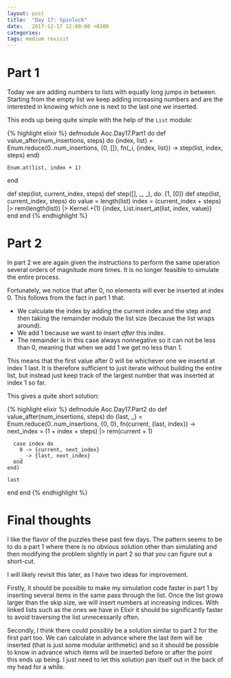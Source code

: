 ```yaml
---
layout: post
title:  "Day 17: Spinlock"
date:   2017-12-17 12:00:00 +0100
categories:
tags: medium revisit
---
```

# Part 1
Today we are adding numbers to lists with equally long jumps in between.
Starting from the empty list we keep adding increasing numbers and are the
interested in knowing which one is next to the last one we inserted.

This ends up being quite simple with the help of the `List` module:

{% highlight elixir %}
defmodule Aoc.Day17.Part1 do
  def value_after(num_insertions, steps) do
    {index, list} = Enum.reduce(0..num_insertions, {0, []}, fn(_i, {index, list}) ->
      step(list, index, steps)
    end)

    Enum.at(list, index + 1)
  end

  def step(list, current_index, steps)
  def step([], _, _), do: {1, [0]}
  def step(list, current_index, steps) do
    value = length(list)
    index = (current_index + steps) |> rem(length(list)) |> Kernel.+(1)
    {index, List.insert_at(list, index, value)}
  end
end
{% endhighlight %}

# Part 2
In part 2 we are again given the instructions to perform the same operation
several orders of magnitude more times. It is no longer feasible to simulate the
entire process.

Fortunately, we notice that after 0, no elements will ever be inserted at index
0. This follows from the fact in part 1 that:
* We calculate the index by adding the current index and the step and then
taking the remainder modulo the list size (because the list wraps around).
* We add 1 because we want to insert *after* this index.
* The remainder is in this case always nonnegative so it can not be less than 0,
meaning that when we add 1 we get no less than 1.

This means that the first value after 0 will be whichever one we insertd at
index 1 last. It is therefore sufficient to just iterate without building the
entire list, but instead just keep track of the largest number that was inserted
at index 1 so far.

This gives a quite short solution:

{% highlight elixir %}
defmodule Aoc.Day17.Part2 do
  def value_after(num_insertions, steps) do
    {last, _} = Enum.reduce(0..num_insertions, {0, 0}, fn(current, {last, index}) ->
      next_index = (1 + index + steps) |> rem(current + 1)

      case index do
        0 -> {current, next_index}
        _ -> {last, next_index}
      end
    end)

    last
  end
end
{% endhighlight %}

# Final thoughts
I like the flavor of the puzzles these past few days. The pattern seems to be to
do a part 1 where there is no obvious solution other than simulating and then
modifying the problem slightly in part 2 so that you can figure out a short-cut. 

I will likely revisit this later, as I have two ideas for improvement.

Firstly, it should be possible to make my simulation code faster in part 1 by
inserting several items in the same pass through the list. Once the list grows
larger than the skip size, we will insert numbers at increasing indices. With 
linked lists such as the ones we have in Elixir it should be significantly
faster to avoid traversing the list unnecessarily often.

Secondly, I think there could possibly be a solution similar to part 2 for the
first part too. We can calculate in advance where the last item will be inserted
(that is just some modular arithmetic) and so it should be possible to know in
advance which items will be inserted before or after the point this ends up
being. I just need to let this solution pan itself out in the back of my head
for a while.
